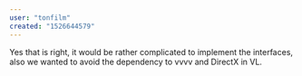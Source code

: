```yaml
---
user: "tonfilm"
created: "1526644579"
---
```


Yes that is right, it would be rather complicated to implement the interfaces, also we wanted to avoid the dependency to vvvv and DirectX in VL.
